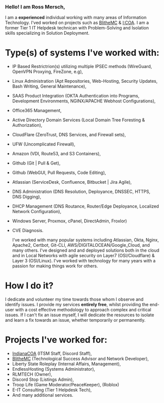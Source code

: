 ### Hello! I am Ross Mersch,

I am a **experienced** individual working with many areas of Information Technology. I'ved worked on projects such as [BlitheMC](https://blithemc.co) & [I:COA](https://indianacoa.com/team). I am a former Tier 1 IT   Helpdesk technican with Problem-Solving and Isolation skills specializing in Solution Deployment. 

# Type(s) of systems I've worked with:

* IP Based Restrictrion(s) utilizing multiple IPSEC methods (WireGuard, OpenVPN Proxying, FireZone, e.g),
* Linux Administration (Apt Repositories, Web-Hosting, Security Updates, Bash Writing, General Maintenance),
* SAAS Product Integration (OKTA Authentication into Programs, Development Environments, NGINX/APACHE Webhost Configurations),
* Office365 Management,
* Active Directory Domain Services (Local Domain Tree Foresting & Authorization),
* CloudFlare (ZeroTrust, DNS Services, and Firewall sets),
* UFW (Uncomplicated Firewall),
* Amazon (VDI, Route53, and S3 Containers),
* Github (Git | Pull & Get),
* Github (WebGUI, Pull Requests, Code Editing),
* Atlassian (ServiceDesk, Confluence, Bitbucket | Jira Agile),
* DNS Administration (DNS Resolution, Deployance, DNSSEC, HTTPS, DNS Digging),
* DHCP Management (DNS Routance, Router/Edge Deployance, Localized Network Configuration),
* Windows Server, Proxmox, cPanel, DirectAdmin, Froxlor)
* CVE Diagnosis.

  I've worked with many popular systems including Atlassian, Okta, Nginx, Apache2, Certbot, Git-CLI, AWS/DIGITALOCEAN/Google_Cloud, and many others. I've designed and and deployed solutions both in the cloud and in Local Networks with agile security on Layer7 (OSI/Cloudflare) & Layer 3 (OSI/Linux). I've worked with technology for many years with a passion for making things work for others. 

# How I do it?

I dedicate and volunteer my time towards those whom I observe and identify issues. I provide my services **entirely free**, whilst providing the end-user with a cost effective methodology to approach complex and critical issues. If I can't fix an issue myself, I will dedicate the resources to isolate and learn a fix towards an issue, whether temporarily or permanently. 


# Projects I've worked for:
* [IndianaCOA](https://indianacoa.com) (ITSM Staff, Discord Staff),
* [BlitheMC](https://blithemc.co) (Technological Success Advisor and Network Developer),
* Liberty State Roleplay (Internal Affairs, Management),
* EndlessHosting (Systems Administrator),
* RLMTECH (Owner),
* Discord Stop (Listings Admin),
* Troop Life (Game Moderator/PeaceKeeper), (Roblox)
* E-IT Consulting (Tier 1 Helpdesk Tech),
* And many additional services.
